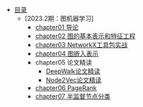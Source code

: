 <!-- docs/_sidebar.md -->
- [目录](README.md)
    - [2023.2期：图机器学习]
        - [chapter01 导论](2023.2图机器学习/chapter1.md)
        - [chapter02 图的基本表示和特征工程](2023.2图机器学习/chapter2.md)
        - [chapter03 NetworkX工具包实战](2023.2图机器学习/chapter3.md)
        - [chapter04 图嵌入表示](2023.2图机器学习/chapter4.md)
        - chapter05 论文精读
            - [DeepWalk论文精读](2023.2图机器学习/chapter5.1.md)
            - [Node2Vec论文精读](2023.2图机器学习/chapter5.2.md)
        - [chapter06 PageRank](2023.2图机器学习/chapter6.md)
        - [chapter07 半监督节点分类](2023.2图机器学习/chapter7.md)